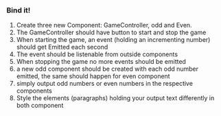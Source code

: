 ### Bind it!

1. Create three new Component: GameController, odd and Even.
1. The GameController should have button to start and stop the game
1. When starting the game, an event (holding an incrementing number) should get Emitted each second
1. The event should be listenable from outside components
1. When stopping the game no more events should be emitted
1. a new odd component should be created with each odd number emitted, the same should happen for even component
1. simply output odd numbers or even numbers in the respective components
1. Style the elements (paragraphs) holding your output text differently in both component